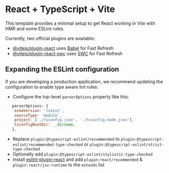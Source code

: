 # React + TypeScript + Vite

This template provides a minimal setup to get React working in Vite with HMR and some ESLint rules.

Currently, two official plugins are available:

- [@vitejs/plugin-react](https://github.com/vitejs/vite-plugin-react/blob/main/packages/plugin-react/README.md) uses [Babel](https://babeljs.io/) for Fast Refresh
- [@vitejs/plugin-react-swc](https://github.com/vitejs/vite-plugin-react-swc) uses [SWC](https://swc.rs/) for Fast Refresh

## Expanding the ESLint configuration

If you are developing a production application, we recommend updating the configuration to enable type aware lint rules:

- Configure the top-level `parserOptions` property like this:

```js
   parserOptions: {
    ecmaVersion: 'latest',
    sourceType: 'module',
    project: ['./tsconfig.json', './tsconfig.node.json'],
    tsconfigRootDir: __dirname,
   },
```

- Replace `plugin:@typescript-eslint/recommended` to `plugin:@typescript-eslint/recommended-type-checked` or `plugin:@typescript-eslint/strict-type-checked`
- Optionally add `plugin:@typescript-eslint/stylistic-type-checked`
- Install [eslint-plugin-react](https://github.com/jsx-eslint/eslint-plugin-react) and add `plugin:react/recommended` & `plugin:react/jsx-runtime` to the `extends` list


<!-- key.tsx

import { initializeApp } from "firebase/app";
import { getFirestore, collection, getDocs } from "firebase/firestore";
import { onSnapshot, DocumentChange, Unsubscribe } from "firebase/firestore";


const firebaseConfig = {
credencailes
};

const app = initializeApp(firebaseConfig);
const db = getFirestore(app);

export interface Article {
  id: number;
  name: string;
  price: number;
  category: string;
  image: string;
  quantity: number;
}

// Función para obtener datos de Firestore y mantenerlos actualizados
export const getArticlesData = (updateCallback: (data: Article[]) => void): Unsubscribe => {
  // Obtener datos iniciales de Firestore
  const fetchDataFromFirestore = async () => {
    const querySnapshot = await getDocs(collection(db, "articles"));
    const articlesData: Article[] = [];

    querySnapshot.forEach((doc) => {
      const articleData = doc.data();
      if (articleData.category) {
        const articleId = articleData._id;
        const article: Article = {
          id: articleId,
          image: articleData.image,
          name: articleData.name,
          price: articleData.price,
          category: articleData.category,
          quantity: 0,
        };
        articlesData.push(article);
      }
    });

    // Combinar datos de Firestore con datos locales
    const localData = getLocalData() || [];
    const combinedData = mergeData(articlesData, localData);

    // Almacena los datos iniciales en localStorage
    storeDataInLocalStorage(combinedData);

    // Llama a la función de devolución de llamada para mostrar los datos
    updateCallback(combinedData);
  };

  fetchDataFromFirestore();

  // Escucha cambios en la colección "articles" en tiempo real
  const unsubscribe = onSnapshot(collection(db, "articles"), (querySnapshot) => {
    const articlesData: Article[] = [];
    querySnapshot.docChanges().forEach((change: DocumentChange) => {
      const articleData = change.doc.data();
      if (articleData.category) {
        const articleId = articleData._id;
        const article: Article = {
          id: articleId,
          image: articleData.image,
          name: articleData.name,
          price: articleData.price,
          category: articleData.category,
          quantity: 0,
        };
        articlesData.push(article);
      }
    });

    // Combinar datos de Firestore con datos locales
    const localData = getLocalData() || [];
    const combinedData = mergeData(articlesData, localData);

    // Almacena los datos actualizados en localStorage
    storeDataInLocalStorage(combinedData);

    // Llama a la función de devolución de llamada para actualizar la UI u otro uso
    updateCallback(combinedData);
  });

  return unsubscribe;
};

// Función para obtener datos desde el almacenamiento local
const getLocalData = (): Article[] | null => {
  const dataJSON = localStorage.getItem("articlesData");
  if (dataJSON) {
    try {
      return JSON.parse(dataJSON);
    } catch (error) {
      console.error("Error al analizar los datos locales:", error);
      return null;
    }
  }
  return null;
};

// Función para almacenar datos en el almacenamiento local
const storeDataInLocalStorage = (data: Article[]): void => {
  try {
    const dataJSON = JSON.stringify(data);
    localStorage.setItem("articlesData", dataJSON);
  } catch (error) {
    console.error("Error al almacenar datos en localStorage:", error);
  }
};

// Función para combinar datos de Firestore con datos locales
const mergeData = (firestoreData: Article[], localData: Article[]): Article[] => {
  const mergedData = [...localData];
  firestoreData.forEach((firestoreItem) => {
    const existingItemIndex = mergedData.findIndex((item) => item.id === firestoreItem.id);
    if (existingItemIndex === -1) {
      mergedData.push(firestoreItem);
    } else {
      // Si el artículo existe en ambas fuentes, actualiza la información
      mergedData[existingItemIndex] = firestoreItem;
    }
  });
  return mergedData;
}; -->

<!-- Store.tsx

import React, { useEffect, useState } from "react";
import { getArticlesData, Article } from "../components/Key";
import Navbar from "../components/Navbar";
import Amount from "../components/Amount";
import Carrito from "../components/Cart";
import Footer from '../components/Footer';
import ScrollButton from '../components/ScrollButton';
import { Modal, Table } from "react-bootstrap";

function Store() {
    const [articles, setArticles] = useState<Article[]>([]);
    const [categories, setCategories] = useState<string[]>([]);
    const [searchText, setSearchText] = useState<string>("");
    const [selectedCategories, setSelectedCategories] = useState<string[]>([]);
    const [showModal, setShowModal] = useState(false);
    const [selectedImage, setSelectedImage] = useState<string | null>(null);
    const [selectedProductName, setSelectedProductName] = useState<string | null>(
        null
    );
    const [currentPage, setCurrentPage] = useState(1);
    const [rowsPerPage, setRowsPerPage] = useState(25);
    const [cartItems, setCartItems] = useState<Article[]>(() => {
        const savedCartItems = localStorage.getItem("cartItems");

        return savedCartItems ? JSON.parse(savedCartItems) : [];
    });
    const [showCartModal, setShowCartModal] = useState(false);
    const [cartTotal, setCartTotal] = useState<number>(0);
    const [windowWidth, setWindowWidth] = useState(window.innerWidth);
    const [hayResultadosDeBusqueda, setHayResultadosDeBusqueda] = useState(true);

    const calculateCartTotal = () => {
        const total = cartItems.reduce((acc, item) => {
            return acc + (item.price * (item.quantity || 1));
        }, 0);
        return total;
    };

    async function fetchData() {
        try {
            await getArticlesData((data) => {
                const articleArray = data instanceof Array ? data : [];
                const uniqueCategories: string[] = Array.from(
                    new Set(articleArray.map((article: Article) => article.category || ""))
                );
                setCategories(uniqueCategories);
                setArticles(articleArray);
            });
        } catch (error) {
            console.error("Error fetching data:", error);
        }
    }
    
      useEffect(() => {
        fetchData();
      }, []);
      

    useEffect(() => {
        setCurrentPage(1);
    }, [selectedCategories, searchText]);

    useEffect(() => {
        localStorage.setItem("cartItems", JSON.stringify(cartItems));
        const total = calculateCartTotal();
        setCartTotal(total);
    }, [cartItems]);
    const handleResize = () => {
        setWindowWidth(window.innerWidth);
    };

    useEffect(() => {
        window.addEventListener("resize", handleResize);
        return () => {
            window.removeEventListener("resize", handleResize);
        };
    }, []);

    const handleSearchChange = (event: React.ChangeEvent<HTMLInputElement>) => {
        const newText = event.target.value;
        setSearchText(newText);
        const filteredArticles = articles.filter((article) =>
            article.name.toLowerCase().includes(newText.toLowerCase())
        );
        setHayResultadosDeBusqueda(filteredArticles.length > 0);
    };

    const handleCategoryToggle = (category: string) => {
        if (selectedCategories.includes(category)) {
            setSelectedCategories(selectedCategories.filter((c) => c !== category));
        } else {
            setSelectedCategories([...selectedCategories, category]);
        }
    };

    const filterArticlesByCategory = (article: Article) => {
        if (selectedCategories.length === 0 || !article.category) {
            return true;
        }
        return selectedCategories.includes(article.category);
    };

    const openModal = (imageSrc: string, productName: string) => {
        setSelectedImage(imageSrc);
        setSelectedProductName(productName);
        setShowModal(true);
    };

    const closeModal = () => {
        setSelectedImage(null);
        setSelectedProductName(null);
        setShowModal(false);
    };

    const indexOfLastRow = currentPage * rowsPerPage;
    const indexOfFirstRow = indexOfLastRow - rowsPerPage;

    const filteredArticles = articles
        .filter((article) =>
            article.name.toLowerCase().includes(searchText.toLowerCase())
        )
        .filter(filterArticlesByCategory);

    const currentRows = filteredArticles.slice(indexOfFirstRow, indexOfLastRow);

    const totalPages = Math.ceil(filteredArticles.length / rowsPerPage);

    const renderPageNumbers = (): (number | string)[] => {
        const pages: (number | string)[] = [];
        const maxPageButtons = 5;
        const numButtonsToShow = Math.min(totalPages, maxPageButtons);
    
        if (numButtonsToShow <= 2) {
            for (let page = 1; page <= totalPages; page++) {
                pages.push(page);
            }
        } else {
            if (currentPage > 1) {
                pages.push("<");
            }
    
            const start = Math.max(1, currentPage - Math.floor((numButtonsToShow - 1) / 2));
            const end = Math.min(totalPages, start + numButtonsToShow - 1);
    
            for (let page = start; page <= end; page++) {
                pages.push(page);
            }
    
            if (currentPage < totalPages) {
                pages.push(">");
            }
        }
    
        return pages;
    };
    

    const handlePageChange = (newPage: number | string) => {
        if (typeof newPage === "number") {
            setCurrentPage(newPage);
        } else if (newPage === "<" && currentPage > 1) {
            setCurrentPage(currentPage - 1);
        } else if (newPage === ">" && currentPage < totalPages) {
            setCurrentPage(currentPage + 1);
        }
    };

    const handleRowsPerPageChange = (newRowsPerPage: number) => {
        setRowsPerPage(newRowsPerPage);
    
        const newTotalPages = Math.ceil(filteredArticles.length / newRowsPerPage);
    
        if (currentPage > newTotalPages) {
            setCurrentPage(newTotalPages);
        } else {
            setCurrentPage(1);
        }
    };

    const handleEmptyCart = () => {
        setCartItems([]);
    };

    const renderContent = () => {
        if (windowWidth <= 990) {
            return (
                <div className="container">
                    <div className="row">
                        {articles.length > 0 ? (
                            currentRows.map((article) => (
                                <div key={article.id} className="col-12 col-sm-6 col-md-4 mb-5">
                                    <div className="card ">
                                        <img
                                            src={article.image}
                                            className="card-img-top"
                                            style={{
                                                height: "100%",
                                                objectFit: "cover",
                                            }}
                                            alt={article.name ?? "Nombre no disponible"}
                                            onClick={() => openModal(article.image, article.name)}
                                        />
                                        <div className="card-body"  style={{
                                                minHeight: "25vh",
                                            }}>
                                            <h5 className="card-title" style={{ fontFamily: 'Open Sans, sans-serif', fontWeight: 400, }}>
                                                {article.name}
                                            </h5>
                                            <p className="card-text" style={{ fontFamily: 'Open Sans, sans-serif', fontWeight: 400, fontStyle: 'italic' }}>
                                                <strong>Precio:</strong> ${article.price.toFixed(2)}
                                            </p>
                                        </div>
                                        <div className="card-footer">
                                            <Amount
                                                selectedProductId={article.id}
                                                cartItems={cartItems}
                                                setCartItems={setCartItems}
                                                articles={articles} 
                                            />
                                        </div>
                                    </div>
                                </div>
                            ))
                        ) : (
                            <div className="col-6 col-sm-6 col-md-4 mb-4">
                                <div className="card" aria-hidden="true">
                                    <img src="./src/assets/img/news/imgris.png" className="card-img-top" alt="imgris" />
                                    <div className="card-body">
                                        <h5 className="card-title placeholder-glow">
                                            <span className="placeholder col-6"></span>
                                        </h5>
                                        <p className="card-text placeholder-glow">
                                            <span className="placeholder col-6"></span>
                                            <span className="placeholder col-sm-6"></span>
                                            <span className="placeholder col-md-4"></span>
                                        </p>
                                        <a className="btn disabled placeholder col-6" aria-disabled="true"></a>
                                    </div>
                                </div>
                            </div>
                        )}
                    </div>
                </div>
            );

        } else {
            return (
                <div style={{ marginLeft: "3vw", marginRight: "3vw" }}>
                    <div className="table-responsive">
                        <Table striped hover className="tabla-pc table w-100">
                            <thead className="table-dark">
                                <tr style={{ fontFamily: 'Open Sans, sans-serif', fontWeight: 400 }}>
                                    <th className="align-middle text-center" scope="col">
                                        CODIGO
                                    </th>
                                    <th className="align-middle text-center" scope="col" style={{
                                        position: "relative",
                                        width: "100px",
                                        textAlign: "center",
                                    }}>
                                        IMAGEN
                                    </th>
                                    <th className="align-middle col-6" scope="col">
                                        PRODUCTO
                                    </th>
                                    <th className="align-middle col-2 text-center" scope="col">
                                        PRECIO
                                    </th>
                                    <th className="align-middle col-2 text-center" scope="col">
                                        CANTIDAD
                                    </th>
                                </tr>
                            </thead>
                            <tbody className="table-group-divider">
                                {articles.length > 0 ? (
                                    currentRows.map((article) => (
                                        <tr key={article.id} style={{ fontFamily: 'Open Sans, sans-serif', fontWeight: 400, fontStyle: 'italic' }}>
                                            <td className="align-middle text-center">{article.id}</td>
                                            <td className="align-middle text-center">
                                                <div
                                                    style={{
                                                        position: "relative",
                                                        width: "100px",
                                                        height: "100px",
                                                        textAlign: "center",
                                                    }}>
                                                    <img
                                                        src={article.image}
                                                        alt={article.name ?? "Nombre no disponible"}
                                                        className="img-fluid image-hover border rounded img-thumbnail"
                                                        style={{
                                                            width: "100px",
                                                            height: "100px",
                                                            objectFit: "cover",
                                                        }}
                                                        onClick={() => openModal(article.image, article.name)} />
                                                </div>
                                            </td>
                                            <td className="align-middle col-6">{article.name}</td>
                                            <td className="align-middle col-2 text-center">
                                                ${article.price.toFixed(2)}
                                            </td>
                                            <td className="align-middle col-2 text-end">
                                                <Amount
                                                    selectedProductId={article.id}
                                                    cartItems={cartItems}
                                                    setCartItems={setCartItems}
                                                    articles={articles} 
                                                />
                                            </td>
                                        </tr>
                                    ))
                                ) : (
                                    <tr>
                                        <td className="align-middle text-end placeholder-glow">
                                            <span className="placeholder col-6"></span>
                                        </td>
                                        <td className="align-middle col-2 text-center">
                                            <div
                                                style={{
                                                    position: "relative",
                                                    height: "100px",
                                                    textAlign: "center",
                                                }}>
                                                <img
                                                    src="./src/assets/img/news/imgris.png"
                                                    className="img-fluid image-hover border rounded"
                                                    style={{
                                                        width: "100px",
                                                        height: "100px",
                                                        objectFit: "cover",
                                                    }}
                                                    alt="imgris"
                                                />
                                            </div>
                                        </td>
                                        <td className="align-middle col-6">
                                            <h5 className="card-title placeholder-glow">
                                                <span className="placeholder col-6"></span>
                                            </h5>
                                            <p className="card-text placeholder-glow">
                                            </p>
                                        </td>
                                        <td className="align-middle col-2 text-center">
                                            <span className="placeholder col-6"></span>
                                        </td>
                                        <td className="align-middle col-2 text-end">
                                            <span className="placeholder col-6"></span>
                                        </td>
                                    </tr>
                                )}
                            </tbody>
                        </Table>
                    </div>

                    <nav>
                        <ul className="pagination pagination-sm justify-content-end">
                            {renderPageNumbers().map((page, index) => (
                                <li
                                    key={index}
                                    className={`page-item ${page === "Anterior" || page === "Siguiente"
                                        ? ""
                                        : currentPage === page
                                            ? "active"
                                            : ""
                                        }`}>
                                    <a
                                        className="page-link"
                                        href="#"
                                        onClick={() => handlePageChange(page)}
                                    >
                                        {page}
                                    </a>
                                </li>
                            ))}
                        </ul>
                    </nav>
                </div>
            );
        }
    };

    return (
        <>
            <Navbar />
            <main>
            <ScrollButton />
                <div className="check" style={{ fontFamily: 'Open Sans, sans-serif', fontWeight: 300, fontStyle: 'italic' }}>
                    <div className="d-flex align-items-center">
                        <div className="form-check form-switch d-flex flex-wrap">
                            {categories
                                .sort()
                                .map((category, index) => (
                                    <div key={category} className="d-flex align-items-center">
                                        <label
                                            className={`btn ${selectedCategories.includes(category) ? "btn-info active" : "btn-primary"
                                                } mx-1`}
                                            style={{ margin: "0.5vw 0.5vw 0.5vw 0.5vw", width: "110px" }}
                                        >
                                            <input
                                                id={`check-${index}`}
                                                type="checkbox"
                                                className="btn-check"
                                                value={category}
                                                checked={selectedCategories.includes(category)}
                                                onChange={() => handleCategoryToggle(category)}
                                            />
                                            {category}
                                        </label>
                                    </div>
                                ))}
                        </div>
                    </div>


                    <nav className="navbar" style={{ marginRight: "2vw" }}>
                        <div className="container-fluid">
                            <form className="ms-auto" role="search">
                                <div className="input-group">
                                    <input
                                        className="form-control"
                                        type="search"
                                        placeholder="Buscar tu producto"
                                        aria-label="Search"
                                        id="search-input"
                                        value={searchText}
                                        onChange={handleSearchChange}
                                        style={{ height: "7vh", minWidth: "22vw", fontFamily: 'Open Sans, sans-serif', fontWeight: 300, fontStyle: 'italic' }} />

                                    <button className="btn" type="submit">
                                        <img src="../src/assets/img/icon/lupa.png" style={{ width: '35px', height: 'auto' }} className="hover-effect"></img>
                                    </button>
                                </div>
                            </form>
                        </div>
                    </nav>
                </div>

                <div className="d-flex justify-content-end btn-lg" style={{ marginRight: "1vw", fontFamily: 'Open Sans, sans-serif', fontWeight: 300 }}>
                    <button
                        className="btn  m-2 border-0"
                        onClick={() => setShowCartModal(true)}
                        style={{ fontSize: '20px', fontWeight: 'bold' }}
                    >
                        {cartTotal > 0 && <span className="small">Total: ${cartTotal.toFixed(2)}</span>
                        } <img src="../src/assets/img/icon/carro.png" style={{ width: '55px', height: '46px' }} className="hover-effect"></img>
                        <span className="translate-middle badge rounded-pill bg-danger" style={{ fontFamily: 'Open Sans, sans-serif', fontWeight: 300 }}>
                            {cartItems.length}
                        </span>
                    </button>
                </div>

                <Carrito
                    cartItems={cartItems}
                    showModal={showCartModal}
                    closeModal={() => setShowCartModal(false)}
                    emptyCart={handleEmptyCart}
                    setCartItems={setCartItems}
                />

                <div
                    className="d-flex justify-content-between"
                    style={{ marginLeft: "3vw", marginRight: "3vw" }}>
                    <div className="d-flex  align-items-center mb-3">
                        <div className="d-flex">
                            <label htmlFor="rowsPerPageSelect"><img src="../src/assets/img/icon/fila.png" style={{ width: '35px', height: 'auto' }}></img></label>
                            <select
                                className="form-select form-select-sm"
                                id="rowsPerPageSelect"
                                name="rowsPerPage"
                                onChange={(e) =>
                                    handleRowsPerPageChange(parseInt(e.target.value))
                                }
                                value={rowsPerPage}
                            >
                                <option value="5">5</option>
                                <option value="25">25</option>
                                <option value="50">50</option>
                                <option value="100">100</option>
                                <option value="200">200</option>
                                <option value="400">400</option>
                            </select>
                        </div>
                    </div>
                    <nav className="d-flex flex-wrap align-content-end" style={{ fontFamily: 'Open Sans, sans-serif', fontWeight: 300 }}>
                        <ul className="pagination pagination-sm justify-content-end">
                            {renderPageNumbers().map((page, index) => (
                                <li
                                    key={index}
                                    className={`page-item ${page === "Anterior" || page === "Siguiente"
                                        ? ""
                                        : currentPage === page
                                            ? "active"
                                            : ""
                                        }`}>
                                    <a
                                        className="page-link"
                                        href="#"
                                        onClick={() => handlePageChange(page)}
                                    >
                                        {page}
                                    </a>
                                </li>
                            ))}
                        </ul>
                    </nav>
                </div>

                {renderContent()}

                {!hayResultadosDeBusqueda && (
                    <div className="container">
                        <div className="row">
                            <div className="col-12 text-center" id="no-results-message" style={{ fontFamily: 'Open Sans, sans-serif', fontWeight: 400, fontStyle: 'italic' }}>
                                No se encontraron resultados para la busqueda.
                            </div>
                        </div>
                    </div>
                )}

                <Modal show={showModal} onHide={closeModal} style={{ fontFamily: 'Open Sans, sans-serif', fontWeight: 400 }}>
                    <Modal.Header closeButton>
                        <Modal.Title>{selectedProductName}</Modal.Title>
                    </Modal.Header>
                    <Modal.Body>
                        {selectedImage && (
                            <img className="img-fluid image-hover border rounded img-thumbnail"
                                src={selectedImage}
                                alt={selectedProductName ?? "Nombre no disponible"}
                                style={{
                                    width: "100%",
                                    height: "auto",
                                }}
                            />
                        )}
                    </Modal.Body>
                </Modal>
            </main>
            <Footer />
        </>
    );
}

export default Store; -->

<!-- Para emailjs - editor de codigo 
<!DOCTYPE html>
<html>
<head>
<style>
    table {
        width: 100%;
        border-collapse: collapse;
    }

    th, td {
        border: 1px solid black;
        padding: 8px;
        text-align: center;
    }

    th {
        background-color: #f2f2f2;
    }

    .logo {
      margin-left: 12px
    }
    img {
      margin-top: 25px
    }
</style>
</head>
<body>
    <h1>Orden de Pedido</h1>
    <p><strong>Nombre y Apellido:</strong> {{firstName}} {{lastName}}</p>
    <p><strong>Dirección:</strong> {{address}}, {{city}}, {{province}}</p>
    <p><strong>Teléfono de contacto:</strong> {{phoneNumber}}</p>
    
    <h2>Pedido</h2>

    <table>
        <thead>
            <tr>
                <th>CÓDIGO</th>
                <th>PRODUCTO</th>
                <th>CANTIDAD</th>
                <th>PRECIO</th>
                <th>SUBTOTAL</th>
            </tr>
        </thead>
        <tbody>
            {{{tableData}}}
        </tbody>
        <tfoot>
            <tr>
                <td></td>
                <td></td>
                <td></td>
                <td></td>
                <td>
                    <strong>
                        Total: ${{total}}
                    </strong>
                </td>
            </tr>
        </tfoot>
    </table>
</body>

<div>
  <img src="https://firebasestorage.googleapis.com/v0/b/mundoaventura-723d7.appspot.com/o/logomundo.png?alt=media&token=12f71d53-61eb-464f-957e-53bd5241a5fe">
  <p class="logo">9 de Julio 1764, San Justo (SF)</p>
  <p class="logo">3498-404539</p>
</div>
</html> -->